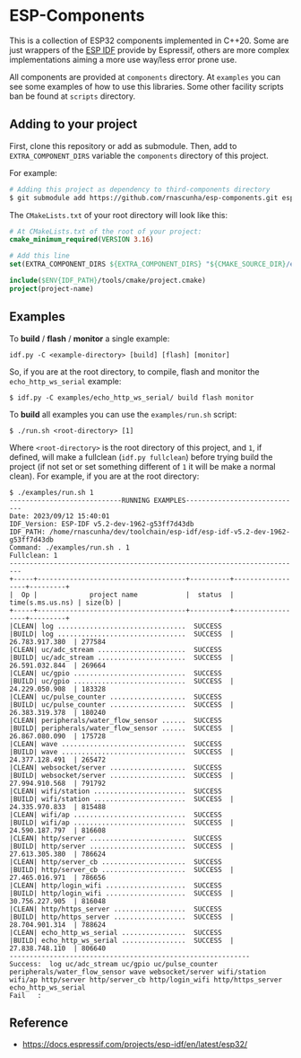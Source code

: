 # ESP-Components

This is a collection of ESP32 components implemented in C++20. Some are just wrappers of the [ESP IDF](https://docs.espressif.com/projects/esp-idf/en/latest/esp32/) provide by Espressif, others are more complex implementations aiming a more use way/less error prone use.

All components are provided at `components` directory. At `examples` you can see some examples of how to use this libraries. Some other facility scripts ban be found at `scripts` directory.

## Adding to your project

First, clone this repository or add as submodule. Then, add to `EXTRA_COMPONENT_DIRS` variable the `components` directory of this project.

For example:
```bash
# Adding this project as dependency to third-components directory
$ git submodule add https://github.com/rnascunha/esp-components.git esp-components/
```
The `CMakeLists.txt` of your root directory will look like this:

```CMake
# At CMakeLists.txt of the root of your project:
cmake_minimum_required(VERSION 3.16)

# Add this line
set(EXTRA_COMPONENT_DIRS ${EXTRA_COMPONENT_DIRS} "${CMAKE_SOURCE_DIR}/esp-components/components")

include($ENV{IDF_PATH}/tools/cmake/project.cmake)
project(project-name)
```

## Examples

To **build** / **flash** / **monitor** a single example:
```
idf.py -C <example-directory> [build] [flash] [monitor]
```
So, if you are at the root directory, to compile, flash and monitor the `echo_http_ws_serial` example:
```
$ idf.py -C examples/echo_http_ws_serial/ build flash monitor
```
To **build** all examples you can use the `examples/run.sh` script:
```
$ ./run.sh <root-directory> [1]
```
Where `<root-directory>` is the root directory of this project, and `1`, if defined, will make a fullclean (`idf.py fullclean`) before trying build the project (if not set or set something different of `1` it will be make a normal clean). For example, if you are at the root directory:
```
$ ./examples/run.sh 1
----------------------------RUNNING EXAMPLES-----------------------------
Date: 2023/09/12 15:40:01
IDF_Version: ESP-IDF v5.2-dev-1962-g53ff7d43db
IDF_PATH: /home/rnascunha/dev/toolchain/esp-idf/esp-idf-v5.2-dev-1962-g53ff7d43db
Command: ./examples/run.sh . 1
Fullclean: 1
-------------------------------------------------------------------------
+-----+-------------------------------------+----------+------------------+---------+
|  Op |             project name            |  status  | time(s.ms.us.ns) | size(b) |
+-----+-------------------------------------+----------+------------------+---------+
|CLEAN| log ................................  SUCCESS
|BUILD| log ................................  SUCCESS  |  26.783.917.380  | 277584
|CLEAN| uc/adc_stream ......................  SUCCESS
|BUILD| uc/adc_stream ......................  SUCCESS  |  26.591.032.844  | 269664
|CLEAN| uc/gpio ............................  SUCCESS
|BUILD| uc/gpio ............................  SUCCESS  |  24.229.050.908  | 183328
|CLEAN| uc/pulse_counter ...................  SUCCESS
|BUILD| uc/pulse_counter ...................  SUCCESS  |  26.383.319.378  | 180240
|CLEAN| peripherals/water_flow_sensor ......  SUCCESS
|BUILD| peripherals/water_flow_sensor ......  SUCCESS  |  26.867.080.090  | 175728
|CLEAN| wave ...............................  SUCCESS
|BUILD| wave ...............................  SUCCESS  |  24.377.128.491  | 265472
|CLEAN| websocket/server ...................  SUCCESS
|BUILD| websocket/server ...................  SUCCESS  |  27.994.910.568  | 791792
|CLEAN| wifi/station .......................  SUCCESS
|BUILD| wifi/station .......................  SUCCESS  |  24.335.970.833  | 815488
|CLEAN| wifi/ap ............................  SUCCESS
|BUILD| wifi/ap ............................  SUCCESS  |  24.590.187.797  | 816608
|CLEAN| http/server ........................  SUCCESS
|BUILD| http/server ........................  SUCCESS  |  27.613.305.380  | 786624
|CLEAN| http/server_cb .....................  SUCCESS
|BUILD| http/server_cb .....................  SUCCESS  |  27.465.016.971  | 786656
|CLEAN| http/login_wifi ....................  SUCCESS
|BUILD| http/login_wifi ....................  SUCCESS  |  30.756.227.905  | 816048
|CLEAN| http/https_server ..................  SUCCESS
|BUILD| http/https_server ..................  SUCCESS  |  28.704.901.314  | 788624
|CLEAN| echo_http_ws_serial ................  SUCCESS
|BUILD| echo_http_ws_serial ................  SUCCESS  |  27.838.748.110  | 806640
------------------------------------------------------------
Success:  log uc/adc_stream uc/gpio uc/pulse_counter peripherals/water_flow_sensor wave websocket/server wifi/station wifi/ap http/server http/server_cb http/login_wifi http/https_server echo_http_ws_serial
Fail   : 
```

## Reference

* https://docs.espressif.com/projects/esp-idf/en/latest/esp32/
